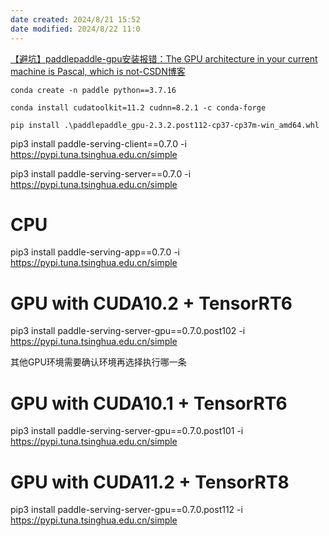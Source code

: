 ```yaml
---
date created: 2024/8/21 15:52
date modified: 2024/8/22 11:0
---
```


[【避坑】paddlepaddle-gpu安装报错：The GPU architecture in your current machine is Pascal, which is not-CSDN博客](https://blog.csdn.net/qq_37085158/article/details/132598829)

```shell
conda create -n paddle python==3.7.16
```

```shell
conda install cudatoolkit=11.2 cudnn=8.2.1 -c conda-forge
```

```shell
pip install .\paddlepaddle_gpu-2.3.2.post112-cp37-cp37m-win_amd64.whl
```

pip3 install paddle-serving-client==0.7.0 -i https://pypi.tuna.tsinghua.edu.cn/simple

pip3 install paddle-serving-server==0.7.0 -i https://pypi.tuna.tsinghua.edu.cn/simple

# CPU

pip3 install paddle-serving-app==0.7.0 -i https://pypi.tuna.tsinghua.edu.cn/simple

# GPU with CUDA10.2 + TensorRT6

pip3 install paddle-serving-server-gpu==0.7.0.post102 -i https://pypi.tuna.tsinghua.edu.cn/simple

其他GPU环境需要确认环境再选择执行哪一条

# GPU with CUDA10.1 + TensorRT6

pip3 install paddle-serving-server-gpu==0.7.0.post101 -i https://pypi.tuna.tsinghua.edu.cn/simple

# GPU with CUDA11.2 + TensorRT8

pip3 install paddle-serving-server-gpu==0.7.0.post112 -i https://pypi.tuna.tsinghua.edu.cn/simple